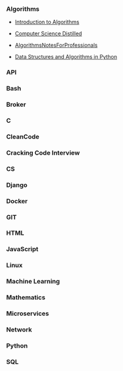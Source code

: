 ### Algorithms

- [Introduction to Algorithms](https://github.com/sabuhish/e-books/tree/master/Algorithms/Introduction_to_Algorithms.pdf)


- [Computer Science Distilled ](https://github.com/sabuhish/e-books/tree/master/Algorithms/Computer_Science_Distilled.pdf)


- [AlgorithmsNotesForProfessionals](https://github.com/sabuhish/e-books/tree/master/Algorithms/AlgorithmsNotesForProfessionals.pdf)

- [Data Structures and Algorithms in Python](https://github.com/sabuhish/e-books/tree/master/Algorithms/AlgorithmsNotesForProfessionals.pdf)


### API



### Bash


### Broker

### C

### CleanCode

### Cracking Code Interview 

### CS

### Django


### Docker

### GIT

### HTML

### JavaScript

### Linux

### Machine Learning

### Mathematics

### Microservices


### Network


### Python

### SQL
